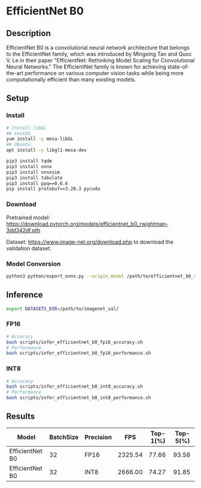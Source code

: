 # EfficientNet B0

## Description

EfficientNet B0 is a convolutional neural network architecture that belongs to the EfficientNet family, which was introduced by Mingxing Tan and Quoc V. Le in their paper "EfficientNet: Rethinking Model Scaling for Convolutional Neural Networks." The EfficientNet family is known for achieving state-of-the-art performance on various computer vision tasks while being more computationally efficient than many existing models.

## Setup

### Install

```bash
# Install libGL
## CentOS
yum install -y mesa-libGL
## Ubuntu
apt install -y libgl1-mesa-dev

pip3 install tqdm
pip3 install onnx
pip3 install onnxsim
pip3 install tabulate
pip3 install ppq==0.6.6
pip install protobuf==3.20.3 pycuda
```

### Download

Pretrained model: <https://download.pytorch.org/models/efficientnet_b0_rwightman-3dd342df.pth>

Dataset: <https://www.image-net.org/download.php> to download the validation dataset.

### Model Conversion

```bash
python3 python/export_onnx.py --origin_model /path/to/efficientnet_b0_rwightman-3dd342df.pth --output_model efficientnet-b0.onnx
```

## Inference

```bash
export DATASETS_DIR=/path/to/imagenet_val/
```

### FP16

```bash
# Accuracy
bash scripts/infer_efficientnet_b0_fp16_accuracy.sh
# Performance
bash scripts/infer_efficientnet_b0_fp16_performance.sh
```

### INT8

```bash
# Accuracy
bash scripts/infer_efficientnet_b0_int8_accuracy.sh
# Performance
bash scripts/infer_efficientnet_b0_int8_performance.sh
```

## Results

Model           |BatchSize  |Precision |FPS       |Top-1(%)  |Top-5(%)
----------------|-----------|----------|----------|----------|--------
EfficientNet B0 |    32     |   FP16   | 2325.54  |  77.66   | 93.58
EfficientNet B0 |    32     |   INT8   | 2666.00  |  74.27   | 91.85
